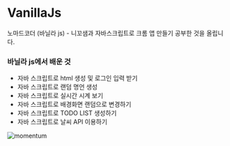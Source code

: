 # VanillaJs
노마드코더 (바닐라 js) - 니꼬샘과 자바스크립트로 크롬 앱 만들기 공부한 것을 올립니다. 

<h3>바닐라 js에서 배운 것 </h3>

* 자바 스크립트로 html 생성 및 로그인 입력 받기
* 자바 스크립트로 랜덤 명언 생성
* 자바 스크립트로 실시간 시계 보기
* 자바 스크립트로 배경화면 랜덤으로 변경하기
* 자바 스크립트로 TODO LIST 생성하기
* 자바 스크립트로 날씨 API 이용하기 

![momentum](https://user-images.githubusercontent.com/87887586/185567933-57d7aa75-fbe4-4f2c-b5e1-6132eba76481.png)

